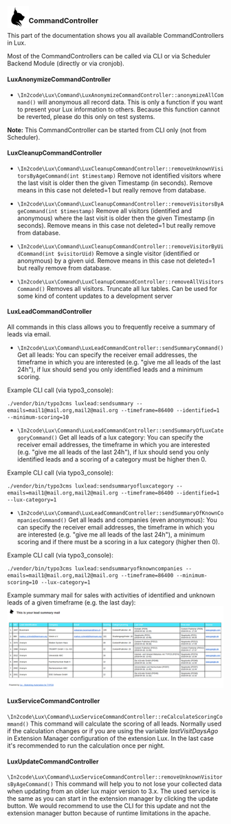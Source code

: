 <img align="left" src="../../../Resources/Public/Icons/lux.svg" width="50" />

### CommandController

This part of the documentation shows you all available CommandControllers in Lux.

Most of the CommandControllers can be called via CLI or via Scheduler Backend Module (directly or via cronjob).


#### LuxAnonymizeCommandController

* `\In2code\Lux\Command\LuxAnonymizeCommandController::anonymizeAllCommand()` will anonymous all record data.
This is only a function if you want to present your Lux information to others. Because this function cannot be reverted,
please do this only on test systems.

**Note:** This CommandController can be started from CLI only (not from Scheduler).


#### LuxCleanupCommandController

* `\In2code\Lux\Command\LuxCleanupCommandController::removeUnknownVisitorsByAgeCommand(int $timestamp)` Remove not
identified visitors where the last visit is older then the given Timestamp (in seconds).
Remove means in this case not deleted=1 but really remove from database.

* `\In2code\Lux\Command\LuxCleanupCommandController::removeVisitorsByAgeCommand(int $timestamp)` Remove all visitors
(identified and anonymous) where the last visit is older then the given Timestamp (in seconds).
Remove means in this case not deleted=1 but really remove from database.

* `\In2code\Lux\Command\LuxCleanupCommandController::removeVisitorByUidCommand(int $visitorUid)` Remove a single visitor
(identified or anonymous) by a given uid.
Remove means in this case not deleted=1 but really remove from database.

* `\In2code\Lux\Command\LuxCleanupCommandController::removeAllVisitorsCommand()` Removes all visitors.
Truncate all lux tables. Can be used for some kind of content updates to a development server


#### LuxLeadCommandController

All commands in this class allows you to frequently receive a summary of leads via email.

* `\In2code\Lux\Command\LuxLeadCommandController::sendSummaryCommand()` Get all leads:
You can specify the receiver email addresses, the timeframe in which you are interested (e.g. "give me all leads of the
last 24h"), if lux should send you only identified leads and a minimum scoring.

Example CLI call (via typo3_console):
```
./vendor/bin/typo3cms luxlead:sendsummary --emails=mail1@mail.org,mail2@mail.org --timeframe=86400 --identified=1 --minimum-scoring=10
```

* `\In2code\Lux\Command\LuxLeadCommandController::sendSummaryOfLuxCategoryCommand()` Get all leads of a lux category:
You can specify the receiver email addresses, the timeframe in which you are interested (e.g. "give me all leads of the
last 24h"), if lux should send you only identified leads and a scoring of a category must be higher then 0.

Example CLI call (via typo3_console):
```
./vendor/bin/typo3cms luxlead:sendsummaryofluxcategory --emails=mail1@mail.org,mail2@mail.org --timeframe=86400 --identified=1 --lux-category=1
```

* `\In2code\Lux\Command\LuxLeadCommandController::sendSummaryOfKnownCompaniesCommand()`
Get all leads and companies (even anonymous):
You can specify the receiver email addresses, the timeframe in which you are interested (e.g. "give me all leads of the
last 24h"), a minimum scoring and if there must be a scoring in a lux category (higher then 0).

Example CLI call (via typo3_console):
```
./vendor/bin/typo3cms luxlead:sendsummaryofknowncompanies --emails=mail1@mail.org,mail2@mail.org --timeframe=86400 --minimum-scoring=10 --lux-category=1
```

Example summary mail for sales with activities of identified and unknown leads of a given timeframe (e.g. the last day):
<img src="../../../Documentation/Images/screenshot_summarymail.png" />


#### LuxServiceCommandController

`\In2code\Lux\Command\LuxServiceCommandController::reCalculateScoringCommand()` This command will calculate the scoring
of all leads. Normally used if the calculation changes or if you are using the variable *lastVisitDaysAgo* in
Extension Manager configuration of the extension Lux. In the last case it's recommended to run the calculation once
per night.


#### LuxUpdateCommandController

`\In2code\Lux\Command\LuxServiceCommandController::removeUnknownVisitorsByAgeCommand()` This command will help you
to not lose your collected data when updating from an older lux major version to 3.x. The used service is the same
as you can start in the extension manager by clicking the update button. We would recommend to use the CLI for this
update and not the extension manager button because of runtime limitations in the apache.
